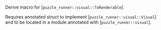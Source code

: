 Derive macro for [`puzzle_runner::visual::ToRenderable`].

Requires annotated struct to implement [`puzzle_runner::visual::Visual`] and to be located in a module annotated with [`puzzle_runner::visual`].
